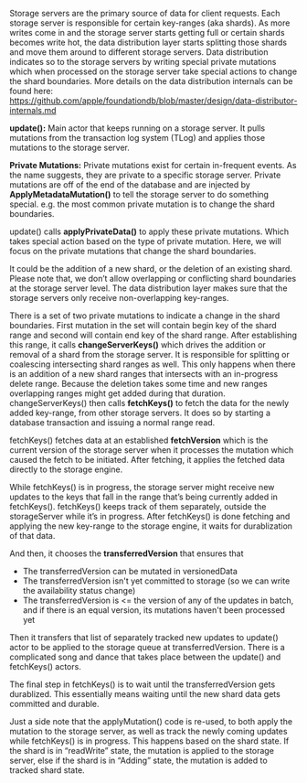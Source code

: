 Storage servers are the primary source of data for client requests. Each storage server is responsible for certain key-ranges (aka shards). As more writes come in and the storage server starts getting full or certain shards becomes write hot, the data distribution layer starts splitting those shards and move them around to different storage servers. Data distribution indicates so to the storage servers by writing special private mutations which when processed on the storage server take special actions to change the shard boundaries. More details on the data distribution internals can be found here: https://github.com/apple/foundationdb/blob/master/design/data-distributor-internals.md

**update():** Main actor that keeps running on a storage server. It pulls mutations from the transaction log system (TLog) and applies those mutations to the storage server. 

**Private Mutations:** Private mutations exist for certain in-frequent events. As the name suggests, they are private to a specific storage server. Private mutations are off of the end of the database and are injected by **ApplyMetadataMutation()** to tell the storage server to do something special. e.g. the most common private mutation is to change the shard boundaries.

update() calls **applyPrivateData()** to apply these private mutations. Which takes special action based on the type of private mutation. Here, we will focus on the private mutations that change the shard boundaries. 

It could be the addition of a new shard, or the deletion of an existing shard. Please note that, we don’t allow overlapping or conflicting shard boundaries at the storage server level. The data distribution layer makes sure that the storage servers only receive non-overlapping key-ranges.

There is a set of two private mutations to indicate a change in the shard boundaries. First mutation in the set will contain begin key of the shard range and second will contain end key of the shard range. After establishing this range, it calls **changeServerKeys()** which drives the addition or removal of a shard from the storage server. It is responsible for splitting or coalescing intersecting shard ranges as well. This only happens when there is an addition of a new shard ranges that intersects with an in-progress delete range. Because the deletion takes some time and new ranges overlapping ranges might get added during that duration. changeServerKeys() then calls **fetchKeys()** to fetch the data for the newly added key-range, from other storage servers. It does so by starting a database transaction and issuing a normal range read.

fetchKeys() fetches data at an established **fetchVersion** which is the current version of the storage server when it processes the mutation which caused the fetch to be initiated. After fetching, it applies the fetched data directly to the storage engine. 

While fetchKeys() is in progress, the storage server might receive new updates to the keys that fall in the range that’s being currently added in fetchKeys(). fetchKeys() keeps track of them separately, outside the storageServer while it’s in progress. After fetchKeys() is done fetching and applying the new key-range to the storage engine, it waits for durablization of that data. 

And then, it chooses the **transferredVersion** that ensures that
* The transferredVersion can be mutated in versionedData
* The transferredVersion isn't yet committed to storage (so we can write the availability status change)
* The transferredVersion is <= the version of any of the updates in batch, and if there is an equal version, its mutations haven't been processed yet
 
Then it transfers that list of separately tracked new updates to update() actor to be applied to the storage queue at transferredVersion. There is a complicated song and dance that takes place between the update() and fetchKeys() actors.

The final step in fetchKeys() is to wait until the transferredVersion gets durablized. This essentially means waiting until the new shard data gets committed and durable. 

Just a side note that the applyMutation() code is re-used, to both apply the mutation to the storage server, as well as track the newly coming updates while fetchKeys() is in progress. This happens based on the shard state. If the shard is in “readWrite” state, the mutation is applied to the storage server, else if the shard is in “Adding” state, the mutation is added to tracked shard state. 

